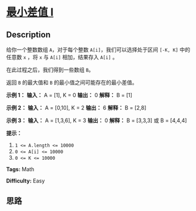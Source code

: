 # [最小差值 I][title]

## Description

给你一个整数数组 `A`，对于每个整数 `A[i]`，我们可以选择处于区间 `[-K, K]` 中的任意数 `x` ，将 `x` 与 `A[i]`
相加，结果存入 `A[i]` 。

在此过程之后，我们得到一些数组 `B`。

返回 `B` 的最大值和 `B` 的最小值之间可能存在的最小差值。



**示例 1：**
            **输入：** A = [1], K = 0    **输出：** 0    **解释：** B = [1]    

**示例 2：**
            **输入：** A = [0,10], K = 2    **输出：** 6    **解释：** B = [2,8]    

**示例 3：**
            **输入：** A = [1,3,6], K = 3    **输出：** 0    **解释：** B = [3,3,3] 或 B = [4,4,4]    



**提示：**

  1. `1 <= A.length <= 10000`
  2. `0 <= A[i] <= 10000`
  3. `0 <= K <= 10000`


**Tags:** Math

**Difficulty:** Easy

## 思路

[title]: https://leetcode-cn.com/problems/smallest-range-i
